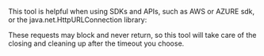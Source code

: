 This tool is helpful when using SDKs and APIs, such as AWS or AZURE sdk, or the java.net.HttpURLConnection library:

These requests may block and never return, so this tool will take care of the closing and cleaning up after the timeout you choose.
